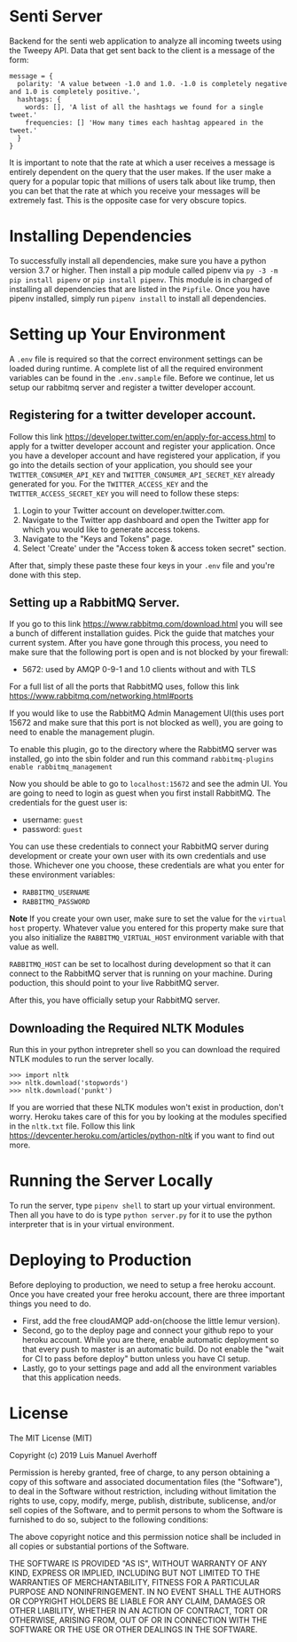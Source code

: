 # Senti Server

Backend for the senti web application to analyze all incoming tweets using the Tweepy API. Data that get sent back to the client is a message of the form:

```
message = {
  polarity: 'A value between -1.0 and 1.0. -1.0 is completely negative and 1.0 is completely positive.',
  hashtags: {
    words: [], 'A list of all the hashtags we found for a single tweet.'
    frequencies: [] 'How many times each hashtag appeared in the tweet.'
  }
}
```

It is important to note that the rate at which a user receives a message is entirely dependent on the query that the user makes. If the user make a query for a popular topic that millions of users talk about like trump, then you can bet that the rate at which you receive your messages will be extremely fast. This is the opposite case for very obscure topics.

# Installing Dependencies

To successfully install all dependencies, make sure you have a python version 3.7 or higher. Then install a pip module called pipenv via `py -3 -m pip install pipenv` or `pip install pipenv`. This module is in charged of installing all dependencies that are listed in the `Pipfile`. Once you have pipenv installed, simply run `pipenv install` to install all dependencies.

# Setting up Your Environment

A `.env` file is required so that the correct environment settings can be loaded during runtime. A complete list of all the required environment variables can be found in the `.env.sample` file.
Before we continue, let us setup our rabbitmq server and register a twitter developer account.

## Registering for a twitter developer account.

Follow this link <https://developer.twitter.com/en/apply-for-access.html> to apply for a twitter developer account and register your application. Once you have a developer account and have registered your application, if you go into the details section of your application, you should see your `TWITTER_CONSUMER_API_KEY` and `TWITTER_CONSUMER_API_SECRET_KEY` already generated for you. For the `TWITTER_ACCESS_KEY` and the `TWITTER_ACCESS_SECRET_KEY` you will need to follow these steps:

1. Login to your Twitter account on developer.twitter.com.
2. Navigate to the Twitter app dashboard and open the Twitter app for which you would like to generate access tokens.
3. Navigate to the "Keys and Tokens" page.
4. Select 'Create' under the "Access token & access token secret" section.

After that, simply these paste these four keys in your `.env` file and you're done with this step.

## Setting up a RabbitMQ Server.

If you go to this link <https://www.rabbitmq.com/download.html> you will see a bunch of different installation guides. Pick the guide that matches your current system. After you have gone through this process, you need to make sure that the following port is open and is not blocked by your firewall:

- 5672: used by AMQP 0-9-1 and 1.0 clients without and with TLS

For a full list of all the ports that RabbitMQ uses, follow this link <https://www.rabbitmq.com/networking.html#ports>

If you would like to use the RabbitMQ Admin Management UI(this uses port 15672 and make sure that this port is not blocked as well), you are going to need to enable the management plugin.

To enable this plugin, go to the directory where the RabbitMQ server was installed, go into the sbin folder and run this command `rabbitmq-plugins enable rabbitmq_management`

Now you should be able to go to `localhost:15672` and see the admin UI. You are going to need to login as guest when you first install RabbitMQ. The credentials for the guest user is:

- username: `guest`
- password: `guest`

You can use these credentials to connect your RabbitMQ server during development or create your own user with its own credentials and use those. Whichever one you choose, these credentials are what you enter for these environment variables:

- `RABBITMQ_USERNAME`
- `RABBITMQ_PASSWORD`

**Note** If you create your own user, make sure to set the value for the `virtual host` property. Whatever value you entered for this property make sure that you also initialize the `RABBITMQ_VIRTUAL_HOST` environment variable with that value as well.

`RABBITMQ_HOST` can be set to localhost during development so that it can connect to the RabbitMQ server that is running on your machine. During poduction, this should point to your live RabbitMQ server.

After this, you have officially setup your RabbitMQ server.

## Downloading the Required NLTK Modules

Run this in your python intrepreter shell so you can download the required NTLK modules to run the server locally.

```
>>> import nltk
>>> nltk.download('stopwords')
>>> nltk.download('punkt')
```

If you are worried that these NLTK modules won't exist in production, don't worry. Heroku takes care of this for you by looking at the modules specified in the `nltk.txt` file.
Follow this link <https://devcenter.heroku.com/articles/python-nltk> if you want to find out more.

# Running the Server Locally

To run the server, type `pipenv shell` to start up your virtual environment. Then all you have to do is type `python server.py` for it to use the python interpreter that is in your virtual environment.

# Deploying to Production

Before deploying to production, we need to setup a free heroku account. Once you have created your free heroku account, there are three important things you need to do.

- First, add the free cloudAMQP add-on(choose the little lemur version).
- Second, go to the deploy page and connect your github repo to your heroku account. While you are
  there, enable automatic deployment so that every push to master is an automatic build. Do not enable the "wait for CI to pass before deploy" button unless you have CI setup.
- Lastly, go to your settings page and add all the environment variables that this application needs.

# License

The MIT License (MIT)

Copyright (c) 2019 Luis Manuel Averhoff

Permission is hereby granted, free of charge, to any person obtaining a copy of this software and associated documentation files (the "Software"), to deal in the Software without restriction, including without limitation the rights to use, copy, modify, merge, publish, distribute, sublicense, and/or sell copies of the Software, and to permit persons to whom the Software is furnished to do so, subject to the following conditions:

The above copyright notice and this permission notice shall be included in all copies or substantial portions of the Software.

THE SOFTWARE IS PROVIDED "AS IS", WITHOUT WARRANTY OF ANY KIND, EXPRESS OR IMPLIED, INCLUDING BUT NOT LIMITED TO THE WARRANTIES OF MERCHANTABILITY, FITNESS FOR A PARTICULAR PURPOSE AND NONINFRINGEMENT. IN NO EVENT SHALL THE AUTHORS OR COPYRIGHT HOLDERS BE LIABLE FOR ANY CLAIM, DAMAGES OR OTHER LIABILITY, WHETHER IN AN ACTION OF CONTRACT, TORT OR OTHERWISE, ARISING FROM, OUT OF OR IN CONNECTION WITH THE SOFTWARE OR THE USE OR OTHER DEALINGS IN THE SOFTWARE.
